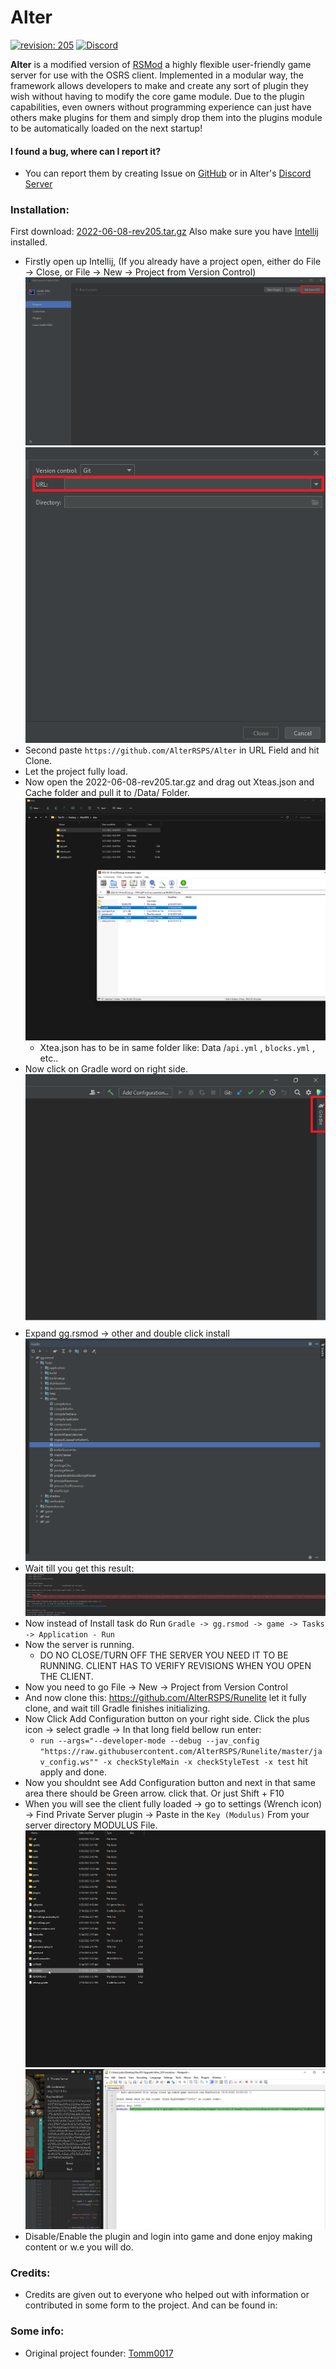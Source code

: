# Alter
[![revision: 205][rev-badge]][patch] [![Discord](https://badgen.net/badge/icon/discord?icon=discord&label)](https://discord.com/invite/sAzCuuwkpN)

**Alter** is a modified version of [RSMod](https://github.com/Tomm0017/rsmod) a highly flexible user-friendly game server for use with the OSRS client. Implemented in a modular way,
the framework allows developers to make and create any sort of plugin they wish without having to modify the core game module.
Due to the plugin capabilities, even owners without programming experience can just have others make plugins for them and simply drop them into the plugins module to be automatically loaded on the next startup!

#### I found a bug, where can I report it?
- You can report them by creating Issue on [GitHub](https://github.com/AlterRSPS/Alter/issues) or in Alter's [Discord Server](https://discord.gg/kdhBuRaduw)

### Installation:
First download: [2022-06-08-rev205.tar.gz](https://archive.runestats.com/osrs/2022-06-08-rev205.tar.gz)
Also make sure you have [Intellij](https://www.jetbrains.com/idea/download/#section=windows) installed. 
* Firstly open up Intellij, (If you already have a project open, either do File -> Close, or File -> New -> Project from Version Control)
  ![tutor1](https://raw.githubusercontent.com/AlterRSPS/Alter/main/docs/resources/tutor1.png)
  ![tutor2](https://raw.githubusercontent.com/AlterRSPS/Alter/main/docs/resources/tuor2.png)
* Second paste `https://github.com/AlterRSPS/Alter` in URL Field and hit Clone.
* Let the project fully load.
* Now open the 2022-06-08-rev205.tar.gz and drag out Xteas.json and Cache folder and pull it to /Data/ Folder.
  ![tutor6](https://raw.githubusercontent.com/AlterRSPS/Alter/main/docs/resources/tutor6.png)
  - Xtea.json has to be in same folder like: Data /`api.yml` , `blocks.yml` , etc..
* Now click on Gradle word on right side.
  ![tutor4](https://raw.githubusercontent.com/AlterRSPS/Alter/main/docs/resources/Tutor4.png)
* Expand gg.rsmod -> other and double click install
  ![tutor5](https://raw.githubusercontent.com/AlterRSPS/Alter/main/docs/resources/Tutori5.png)
* Wait till you get this result:
  ![tutor7](https://raw.githubusercontent.com/AlterRSPS/Alter/main/docs/resources/tutor7.png)
* Now instead of Install task do Run `Gradle -> gg.rsmod -> game -> Tasks -> Application - Run`
* Now the server is running.
  - DO NO CLOSE/TURN OFF THE SERVER YOU NEED IT TO BE RUNNING. CLIENT HAS TO VERIFY REVISIONS WHEN YOU OPEN THE CLIENT.
* Now you need to go File -> New -> Project from Version Control
* And now clone this: https://github.com/AlterRSPS/Runelite let it fully clone, and wait till Gradle finishes initializing.
* Now Click Add Configuration button on your right side. Click the plus icon -> select gradle -> In that long field bellow run enter:
  - `run --args="--developer-mode --debug --jav_config "https://raw.githubusercontent.com/AlterRSPS/Runelite/master/jav_config.ws"" -x checkStyleMain -x checkStyleTest -x test` hit apply and done.
* Now you shouldnt see Add Configuration button and next in that same area there should be Green arrow. click that. Or just Shift + F10
* When you will see the client fully loaded -> go to settings (Wrench icon) -> Find Private Server plugin -> Paste in the `Key (Modulus)` From your server directory MODULUS File.
  ![tutor9](https://raw.githubusercontent.com/AlterRSPS/Alter/main/docs/resources/tutor9.png)
  ![tutor8](https://raw.githubusercontent.com/AlterRSPS/Alter/main/docs/resources/tutor8.png)
* Disable/Enable the plugin and login into game and done enjoy making content or w.e you will do.

### Credits:
* Credits are given out to everyone who helped out with information or contributed in some form to the project. And can be found in: 

### Some info:
* Original project founder: [Tomm0017](https://github.com/Tomm0017)

[patch]: https://oldschool.runescape.wiki/w/Update:Revenant_Caves_%26_Deadman_Changes
[rev-badge]: https://img.shields.io/badge/Revision-205-blueviolet
[license-badge]: https://img.shields.io/badge/license-ISC-informational
